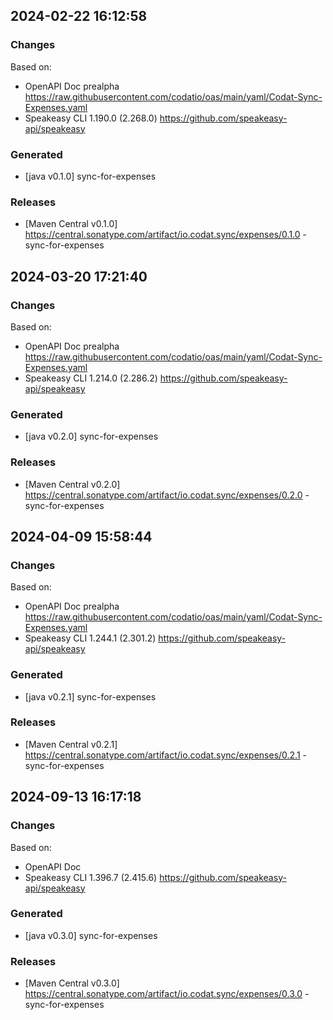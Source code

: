 

## 2024-02-22 16:12:58
### Changes
Based on:
- OpenAPI Doc prealpha https://raw.githubusercontent.com/codatio/oas/main/yaml/Codat-Sync-Expenses.yaml
- Speakeasy CLI 1.190.0 (2.268.0) https://github.com/speakeasy-api/speakeasy
### Generated
- [java v0.1.0] sync-for-expenses
### Releases
- [Maven Central v0.1.0] https://central.sonatype.com/artifact/io.codat.sync/expenses/0.1.0 - sync-for-expenses

## 2024-03-20 17:21:40
### Changes
Based on:
- OpenAPI Doc prealpha https://raw.githubusercontent.com/codatio/oas/main/yaml/Codat-Sync-Expenses.yaml
- Speakeasy CLI 1.214.0 (2.286.2) https://github.com/speakeasy-api/speakeasy
### Generated
- [java v0.2.0] sync-for-expenses
### Releases
- [Maven Central v0.2.0] https://central.sonatype.com/artifact/io.codat.sync/expenses/0.2.0 - sync-for-expenses

## 2024-04-09 15:58:44
### Changes
Based on:
- OpenAPI Doc prealpha https://raw.githubusercontent.com/codatio/oas/main/yaml/Codat-Sync-Expenses.yaml
- Speakeasy CLI 1.244.1 (2.301.2) https://github.com/speakeasy-api/speakeasy
### Generated
- [java v0.2.1] sync-for-expenses
### Releases
- [Maven Central v0.2.1] https://central.sonatype.com/artifact/io.codat.sync/expenses/0.2.1 - sync-for-expenses

## 2024-09-13 16:17:18
### Changes
Based on:
- OpenAPI Doc  
- Speakeasy CLI 1.396.7 (2.415.6) https://github.com/speakeasy-api/speakeasy
### Generated
- [java v0.3.0] sync-for-expenses
### Releases
- [Maven Central v0.3.0] https://central.sonatype.com/artifact/io.codat.sync/expenses/0.3.0 - sync-for-expenses